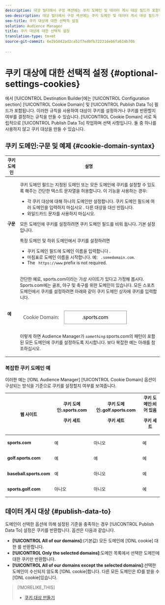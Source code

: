 ```yaml
---
description: 대상 빌더에서 구성 섹션에는 쿠키 도메인 및 데이터 게시 대상 필드가 포함되어 있습니다. 이러한 규칙을 사용하여 대상이 쿠키를 설정하거나 쿠키를 반환할지 여부를 결정하는 규칙을 만들 수 있습니다. 쿠키 도메인 및 데이터 게시 서로 독립적으로 작동하며 선택 사항입니다. 둘 중 하나를 사용하지 않고 쿠키 대상을 만들 수 있습니다.
seo-description: 대상 빌더에서 구성 섹션에는 쿠키 도메인 및 데이터 게시 대상 필드가 포함되어 있습니다. 이러한 규칙을 사용하여 대상이 쿠키를 설정하거나 쿠키를 반환할지 여부를 결정하는 규칙을 만들 수 있습니다. 쿠키 도메인 및 데이터 게시 서로 독립적으로 작동하며 선택 사항입니다. 둘 중 하나를 사용하지 않고 쿠키 대상을 만들 수 있습니다.
seo-title: 쿠키 대상에 대한 선택적 설정
solution: Audience Manager
title: 쿠키 대상에 대한 선택적 설정
translation-type: tm+mt
source-git-commit: 6e2b5842ad3ca52f7ed0fb72231deb6fa614b70b

---
```



# 쿠키 대상에 대한 선택적 설정 {#optional-settings-cookies}

에서 [!UICONTROL Destination Builder]에는 [!UICONTROL Configuration section] [!UICONTROL Cookie Domain] 및 [!UICONTROL Publish Data To] 필드가 포함됩니다. 이러한 규칙을 사용하여 대상이 쿠키를 설정하거나 쿠키를 반환할지 여부를 결정하는 규칙을 만들 수 있습니다. [!UICONTROL Cookie Domain] 서로 독립적으로 [!UICONTROL Publish Data To] 작업하며 선택 사항입니다. 둘 중 하나를 사용하지 않고 쿠키 대상을 만들 수 있습니다.

## 쿠키 도메인:구문 및 예제 {#cookie-domain-syntax}

<!-- cookie-destination-options.xml -->

<table id="table_4F4F7562AFEE49F8917AAE5712B5CCE4"> 
 <thead> 
  <tr> 
   <th colname="col1" class="entry"> 쿠키 도메인 </th> 
   <th colname="col2" class="entry"> 설명 </th> 
  </tr>
 </thead>
 <tbody> 
  <tr> 
   <td colname="col1"> <p><b>구문</b> </p> </td> 
   <td colname="col2"> <p>쿠키 <span class="wintitle"> 도메인</span> 필드는 지정된 도메인 또는 모든 도메인에 쿠키를 설정할 수 있도록 해주는 간단한 텍스트 문자열을 허용합니다. 이 기능을 사용하는 경우: </p> <p> 
     <ul id="ul_473CB59F2C0C4B358201BE5C8B27D73D"> 
      <li id="li_4E7F4691C1B54415963F7D5AA1558C9A">각 쿠키 대상에 대해 하나의 도메인만 설정합니다. 쿠키 도메인 필드에 여러 도메인을 입력하지 <span class="wintitle"> 마십시오</span> . 다른 <span class="wintitle"> 대상을</span> 대신 만듭니다. </li> 
      <li id="li_AEBF5C5F3C264C5EA4A2A6063C3F377D">와일드카드 문자를 사용하지 마십시오. </li> 
     </ul> </p> <p> 모든 도메인에 <span class="wintitle"> 쿠키를 설정하려면 쿠키 도메인</span> 필드를 비워 둡니다. 기본 설정입니다. </p> <p>특정 도메인 및 하위 도메인에서 쿠키를 설정하려면 </p> <p> 
     <ul id="ul_F25BC0D8C40641A2A5CA338E5C258435"> 
      <li id="li_E236D8DEE4F24F9BBA36074F7049C12C">쿠키 도메인 필드에 도메인 이름을 <span class="wintitle"> 입력합니다</span> . </li> 
      <li id="li_0471C198EE344DE5963A3C2F70B9E78B">마침표로 도메인 이름을 시작합니다. 예: <code> .somedomain.com</code>. </li> 
      <li id="li_73D06F2BEF45487280C2245E1F6B8ED0">The <code> https://www</code> prefix is not required. </li> 
     </ul> </p> </td> 
  </tr> 
  <tr> 
   <td colname="col1"> <p><b>예</b> </p> </td> 
   <td colname="col2"> <p>간단한 예로, sports.com이라는 가상 사이트가 있다고 가정해 봅시다. Sports.com에는 골프, 야구 및 축구를 위한 도메인이 있습니다. 모든 스포츠 도메인에서 쿠키를 설정하려면 아래와 같이 쿠키 도메인 <span class="wintitle"> 상자에</span> 쿠키를 입력합니다. </p> <p> <img src="assets/sports-domain.png" id="image_8883477BB3B543648C97A441AD34C6DE" /> </p> <p>이렇게 하면 <span class="keyword"> Audience</span> Manager가 <code><i>something</i></code>.sports.com의 패턴이 포함된 모든 도메인에 쿠키를 설정하도록 지시합니다. 보다 복잡한 예는 아래를 참조하십시오. </p> </td> 
  </tr> 
 </tbody> 
</table>

### 복잡한 쿠키 도메인 예

이러한 예는 [!DNL Audience Manager] [!UICONTROL Cookie Domain] 옵션이 구성되는 방식을 기준으로 쿠키를 설정할지 여부를 보여줍니다.

<table id="table_3A7B9479CDA6493FA8104D8D9841E914"> 
 <thead> 
  <tr> 
   <th colname="col1" class="entry"> 웹 사이트 </th> 
   <th colname="col2" class="entry">쿠키 도메인:.sports.com <p>쿠키 세트 </p> </th> 
   <th colname="col3" class="entry">쿠키 도메인:.golf.sports.com <p>쿠키 세트 </p> </th> 
   <th colname="col4" class="entry">쿠키 도메인:비어 있음 <p>쿠키 세트 </p> </th> 
  </tr> 
 </thead>
 <tbody> 
  <tr> 
   <td colname="col1"> <p> <b>sports.com</b> </p> </td> 
   <td colname="col2"> 예 </td> 
   <td colname="col3"> 아니오 </td> 
   <td colname="col4"> 예 </td> 
  </tr> 
  <tr> 
   <td colname="col1"> <p> <b>golf.sports.com</b> </p> </td> 
   <td colname="col2"> 예 </td> 
   <td colname="col3"> 예 </td> 
   <td colname="col4"> 예 </td> 
  </tr> 
  <tr> 
   <td colname="col1"> <p> <b>baseball.sports.com</b> </p> </td> 
   <td colname="col2"> 예 </td> 
   <td colname="col3"> 아니오 </td> 
   <td colname="col4"> 예 </td> 
  </tr> 
  <tr> 
   <td colname="col1"> <p> <b>sports.golf.com</b> </p> </td> 
   <td colname="col2"> 아니오 </td> 
   <td colname="col3"> 아니오 </td> 
   <td colname="col4"> 예 </td> 
  </tr> 
 </tbody> 
</table>

## 데이터 게시 대상 {#publish-data-to}

도메인이 선택한 옵션에 의해 설정된 기준을 충족하는 경우 [!UICONTROL Publish Data To] 설정은 쿠키를 반환합니다. 옵션은 다음과 같습니다.

* **[!UICONTROL All of our domains]**:(기본값) 모든 도메인에 [!DNL cookie] 대한 를 반환합니다.
* **[!UICONTROL Only the selected domains]**:도메인 목록에서 선택한 도메인에 대한 쿠키만 반환합니다.
* **[!UICONTROL All of our domains except the selected domains]**:선택한 도메인이 수신되지 않도록 [!DNL cookie]합니다. 다른 모든 도메인은 ID를 받을 수 [!DNL cookie]있습니다.

>[!MORELIKE_THIS]
>
>* [쿠키 대상 만들기](../../features/destinations/create-cookie-destination.md)